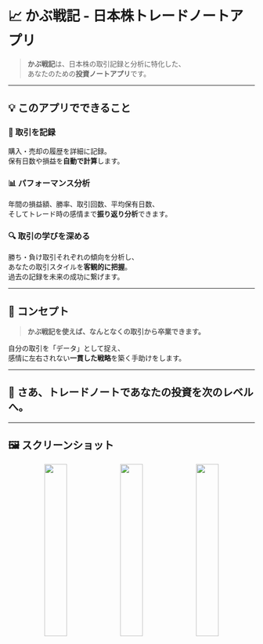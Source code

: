 # 📈 かぶ戦記 - 日本株トレードノートアプリ

> **かぶ戦記**は、日本株の取引記録と分析に特化した、  
> あなたのための**投資ノートアプリ**です。

---

## 💡 このアプリでできること

### 🧾 取引を記録
購入・売却の履歴を詳細に記録。  
保有日数や損益を**自動で計算**します。

### 📊 パフォーマンス分析
年間の損益額、勝率、取引回数、平均保有日数、  
そしてトレード時の感情まで**振り返り分析**できます。

### 🔍 取引の学びを深める
勝ち・負け取引それぞれの傾向を分析し、  
あなたの取引スタイルを**客観的に把握**。  
過去の記録を未来の成功に繋げます。

---

## 🧠 コンセプト

> **かぶ戦記を使えば、なんとなくの取引から卒業できます。**

自分の取引を「データ」として捉え、  
感情に左右されない**一貫した戦略**を築く手助けをします。

---

## 🚀 さあ、トレードノートであなたの投資を次のレベルへ。

---

## 🖼 スクリーンショット

<p align="center">
  <img src="https://github.com/user-attachments/assets/7d0ac083-bdb6-477c-beab-a8d0a11fec6b" width="30%" />
  <img src="https://github.com/user-attachments/assets/53ed0eb9-0af2-4828-8261-6c4d66d8ba88" width="30%" />
  <img src="https://github.com/user-attachments/assets/6b130923-64bd-42e5-9e16-1c297186aa42" width="30%" />
</p>

